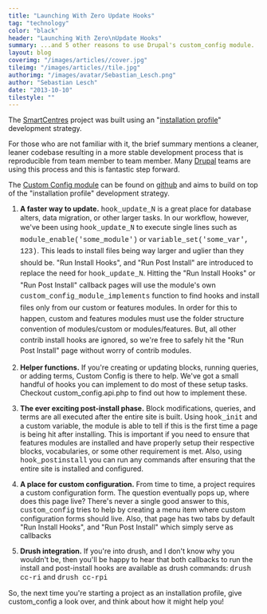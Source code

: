 ```yaml
---
title: "Launching With Zero Update Hooks"
tag: "technology"
color: "black"
header: "Launching With Zero\nUpdate Hooks"
summary: ...and 5 other reasons to use Drupal's custom_config module.
layout: blog
coverimg: "/images/articles//cover.jpg"
tileimg: "/images/articles//tile.jpg"
authorimg: "/images/avatar/Sebastian_Lesch.png"
author: "Sebastian Lesch"
date: "2013-10-10"
tilestyle: ""
---
```


The [SmartCentres](http://www.smartcentres.com/) project was built using an "[installation profile](http://drupal.org/developing/distributions)" development strategy.

For those who are not familiar with it, the brief summary mentions a cleaner, leaner codebase resulting in a more stable development process that is reproducible from team member to team member. Many [Drupal](http://drupal.org/) teams are using this process and this is fantastic step forward.

The [Custom Config module](https://github.com/sebsebseb123/custom_config) can be found on [github](https://github.com/sebsebseb123/custom_config) and aims to build on top of the "installation profile" development strategy.

1) **A faster way to update.**
<span style="font-family:courier new,courier,monospace;">hook_update_N</span> is a great place for database alters, data migration, or other larger tasks. In our workflow, however, we've been using </span><span style="font-family:courier new,courier,monospace;"><span style="line-height: 1.538em;">hook_update_N</span></span><span style="line-height: 1.538em;"> to execute single lines such as </span><span style="line-height: 1.538em;"><span style="font-family:courier new,courier,monospace;">module_enable('some_module')</span> or <span style="font-family:courier new,courier,monospace;">variable_set('some_var', 123)</span></span><span style="line-height: 1.538em;">. This leads to install files being way larger and uglier than they should be. </span><span style="line-height: 1.538em;">"Run Install Hooks"</span><span style="line-height: 1.538em;">, and </span><span style="line-height: 1.538em;">"Run Post Install"</span><span style="line-height: 1.538em;"> are introduced to replace the need for </span><span style="font-family:courier new,courier,monospace;"><span style="line-height: 1.538em;">hook_update_N</span></span><span style="line-height: 1.538em;">. Hitting the </span><span style="line-height: 1.538em;">"Run Install Hooks"</span><span style="line-height: 1.538em;"> or </span><span style="line-height: 1.538em;">"Run Post Install"</span><span style="line-height: 1.538em;"> callback pages will use the module's own </span><span style="font-family:courier new,courier,monospace;"><span style="line-height: 1.538em;">custom_config_module_implements</span></span><span style="line-height: 1.538em;"> function to find hooks and install files only from our custom or features modules. In order for this to happen, custom and features modules must use the folder structure convention of modules/custom or modules/features. But, all other contrib install hooks are ignored, so we're free to safely hit the </span><span style="line-height: 1.538em;">"Run Post Install" </span><span style="line-height: 1.538em;">page without worry of contrib modules.

2) **Helper functions.**
If you're creating or updating blocks, running queries, or adding terms, Custom Config is there to help. We've got a small handful of hooks you can implement to do most of these setup tasks. Checkout custom_config.api.php to find out how to implement these.

3) **The ever exciting post-install phase.**
Block modifications, queries, and terms are all executed after the entire site is built. Using <span style="font-family:courier new,courier,monospace;">hook_init</span> and a custom variable, the module is able to tell if this is the first time a page is being hit after installing. This is important if you need to ensure that features modules are installed and have properly setup their respective blocks, vocabularies, or some other requirement is met. Also, using <span style="font-family:courier new,courier,monospace;">hook_postinstall</span> you can run any commands after ensuring that the entire site is installed and configured.

4) **A place for custom configuration.**
From time to time, a project requires a custom configuration form. The question eventually pops up, where does this page live? There's never a single good answer to this, <span style="font-family:courier new,courier,monospace;">custom_config</span> tries to help by creating a menu item where custom configuration forms should live. Also, that page has two tabs by default "Run Install Hooks", and "Run Post Install" which simply serve as callbacks

5) **Drush integration.**
If you're into drush, and I don't know why you wouldn't be, then you'll be happy to hear that both callbacks to run the install and post-install hooks are available as drush commands: <span style="font-family:courier new,courier,monospace;">drush cc-ri</span> and <span style="font-family:courier new,courier,monospace;">drush cc-rpi</span>

So, the next time you're starting a project as an installation profile, give custom_config a look over, and think about how it might help you!
